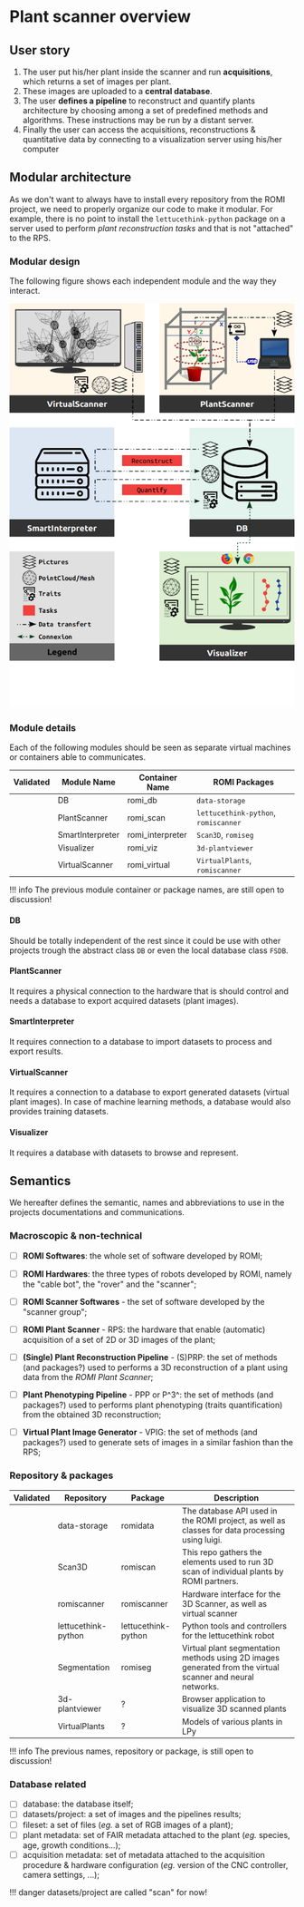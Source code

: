 Plant scanner overview
======================


## User story

1. The user put his/her plant inside the scanner and run **acquisitions**, which returns a set of images per plant.
2. These images are uploaded to a **central database**.
3. The user **defines a pipeline** to reconstruct and quantify plants architecture by choosing among a set of predefined methods and algorithms. These instructions may be run by a distant server.
4. Finally the user can access the acquisitions, reconstructions & quantitative data by connecting to a visualization server using his/her computer

## Modular architecture
As we don't want to always have to install every repository from the ROMI project, we need to properly organize our code to make it modular.
For example, there is no point to install the `lettucethink-python` package on a server used to perform *plant reconstruction tasks* and that is not "attached" to the RPS.

### Modular design
The following figure shows each independent module and the way they interact.

<img src="/assets/images/intract_plan.png" alt="Plant scanner overview" width="800" />

### Module details
Each of the following modules should be seen as separate virtual machines or containers able to communicates.

| Validated | Module Name      | Container Name   | ROMI Packages                        |
|:---------:|------------------|------------------|--------------------------------------|
|           | DB               | romi_db          | `data-storage`                       |
|           | PlantScanner     | romi_scan        | `lettucethink-python`, `romiscanner` |
|           | SmartInterpreter | romi_interpreter | `Scan3D`, `romiseg`                  |
|           | Visualizer       | romi_viz         | `3d-plantviewer`                     |
|           | VirtualScanner   | romi_virtual     | `VirtualPlants`, `romiscanner`       |

!!! info
    The previous module container or package names, are still open to discussion!


#### DB
Should be totally independent of the rest since it could be use with other projects trough the abstract class `DB` or even the local database class `FSDB`.

#### PlantScanner
It requires a physical connection to the hardware that is should control and needs a database to export acquired datasets (plant images).

#### SmartInterpreter
It requires connection to a database to import datasets to process and export results.

#### VirtualScanner
It requires a connection to a database to export generated datasets (virtual plant images). In case of machine learning methods, a database would also provides training datasets.

#### Visualizer
It requires a database with datasets to browse and represent.


## Semantics

We hereafter defines the semantic, names and abbreviations to use in the projects documentations and communications.

### Macroscopic & non-technical
- [ ] **ROMI Softwares**: the whole set of software developed by ROMI;
- [ ] **ROMI Hardwares**: the three types of robots developed by ROMI, namely the "cable bot", the "rover" and the "scanner";
- [ ] **ROMI Scanner Softwares** - the set of software developed by the "scanner group";
- [ ] **ROMI Plant Scanner** - RPS: the hardware that enable (automatic) acquisition of a set of 2D or 3D images of the plant;
- [ ] **(Single) Plant Reconstruction Pipeline** - (S)PRP: the set of methods (and packages?) used to performs a 3D reconstruction of a plant using data from the *ROMI Plant Scanner*;
- [ ] **Plant Phenotyping Pipeline** - PPP or P^3^: the set of methods (and packages?) used to performs plant phenotyping (traits quantification) from the obtained 3D reconstruction;
- [ ] **Virtual Plant Image Generator** - VPIG: the set of methods (and packages?) used to generate sets of images in a similar fashion than the RPS;


### Repository & packages

| Validated | Repository          | Package             | Description                                                                                                |
|:---------:|---------------------|---------------------|------------------------------------------------------------------------------------------------------------|
|           | data-storage        | romidata            | The database API used in the ROMI project, as well as classes for data processing using luigi.             |
|           | Scan3D              | romiscan            | This repo gathers the elements used to run 3D scan of individual plants by ROMI partners.                  |
|           | romiscanner         | romiscanner         | Hardware interface for the 3D Scanner, as well as virtual scanner                                          |
|           | lettucethink-python | lettucethink-python | Python tools and controllers for the lettucethink robot                                                    |
|           | Segmentation        | romiseg             | Virtual plant segmentation methods using 2D images generated from the virtual scanner and neural networks. |
|           | 3d-plantviewer      | ?                   | Browser application to visualize 3D scanned plants                                                         |
|           | VirtualPlants       | ?                   | Models of various plants in LPy                                                                            |

!!! info
    The previous names, repository or package, is still open to discussion!


### Database related
- [ ] database: the database itself;
- [ ] datasets/project: a set of images and the pipelines results;
- [ ] fileset: a set of files (*eg.* a set of RGB images of a plant);
- [ ] plant metadata: set of FAIR metadata attached to the plant (*eg.* species, age, growth conditions...);
- [ ] acquisition metadata: set of metadata attached to the acquisition procedure & hardware configuration (*eg.* version of the CNC controller, camera settings, ...);

!!! danger
    datasets/project are called "scan" for now!
